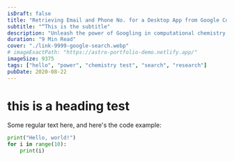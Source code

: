 ```yaml
---
isDraft: false
title: "Retrieving Email and Phone No. for a Desktop App from Google Contacts using Python and Gmail API "
subtitle: "“This is the subtitle"
description: "Unleash the power of Googling in computational chemistry research: accelerating discoveries, solving puzzles, and revolutionizing molecular understanding."
duration: "9 Min Read"
cover: "./link-9999-google-search.webp"
# imageExactPath: "https://astro-portfolio-demo.netlify.app/"
imageSize: 9375
tags: ["hello", "power", "chemistry test", "search", "research"]
pubDate: 2020-08-22
---
```


# this is a heading test

Some regular text here, and here's the code example:

```python
print("Hello, world!")
for i in range(10):
    print(i)
```

